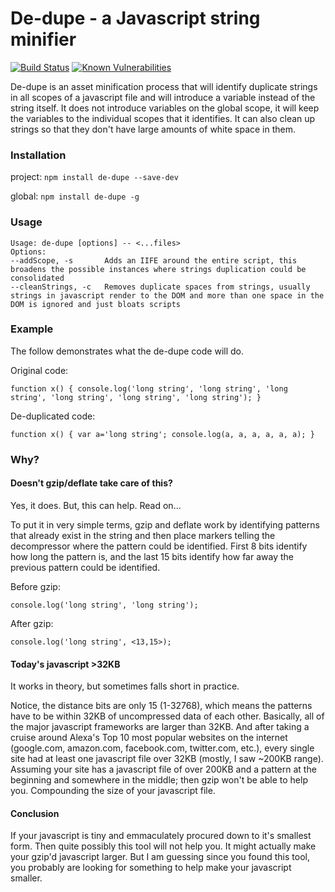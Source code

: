 # De-dupe - a Javascript string minifier

[![Build Status](https://travis-ci.org/markis/de-dupe.svg?branch=master)](https://travis-ci.org/markis/de-dupe) [![Known Vulnerabilities](https://snyk.io/test/github/markis/de-dupe/badge.svg)](https://snyk.io/test/github/markis/de-dupe) 

De-dupe is an asset minification process that will identify duplicate strings in all scopes of a javascript file and will introduce a variable instead of the string itself.  It does not introduce variables on the global scope, it will keep the variables to the individual scopes that it identifies.  It can also clean up strings so that they don't have large amounts of white space in them.

### Installation

project:
`npm install de-dupe --save-dev`

global:
`npm install de-dupe -g`

### Usage

```
Usage: de-dupe [options] -- <...files>
Options:
--addScope, -s       Adds an IIFE around the entire script, this broadens the possible instances where strings duplication could be consolidated
--cleanStrings, -c   Removes duplicate spaces from strings, usually strings in javascript render to the DOM and more than one space in the DOM is ignored and just bloats scripts
```

### Example

The follow demonstrates what the de-dupe code will do.

Original code:
```
function x() { console.log('long string', 'long string', 'long string', 'long string', 'long string', 'long string'); }
```

De-duplicated code:
```
function x() { var a='long string'; console.log(a, a, a, a, a, a); }
```

### Why?

#### Doesn't gzip/deflate take care of this?

Yes, it does. But, this can help. Read on...

To put it in very simple terms, gzip and deflate work by identifying patterns that already exist in the string and then
place markers telling the decompressor where the pattern could be identified.  First 8 bits identify how long the pattern is, and the last 15 bits identify how far away the previous pattern could be identified.

Before gzip:
```
console.log('long string', 'long string');
```

After gzip:
```
console.log('long string', <13,15>);
```

#### Today's javascript >32KB

It works in theory, but sometimes falls short in practice.

Notice, the distance bits are only 15 (1-32768), which means the patterns have to be within 32KB of uncompressed data of each other. Basically, all of the major javascript frameworks are larger than 32KB.  And after taking a cruise around Alexa's Top 10 most popular websites on the internet (google.com, amazon.com, facebook.com, twitter.com, etc.), every single site had at least one javascript file over 32KB (mostly, I saw ~200KB range).  Assuming your site has a javascript file of over 200KB and a pattern at the beginning and somewhere in the middle; then gzip won't be able to help you.  Compounding the size of your javascript file.

#### Conclusion

If your javascript is tiny and emmaculately procured down to it's smallest form. Then quite possibly this tool will not help you. It might actually make your gzip'd javascript larger. But I am guessing since you found this tool, you probably are looking for something to help make your javascript smaller.
